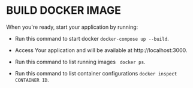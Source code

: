 # BUILD DOCKER IMAGE

When you're ready, start your application by running:
- Run this command to start docker ```docker-compose up --build```.
- Access Your application and will be available at http://localhost:3000.

- Run this command to list running images ``` docker ps```.
- Run this command to list container configurations ```docker inspect CONTAINER ID```.
